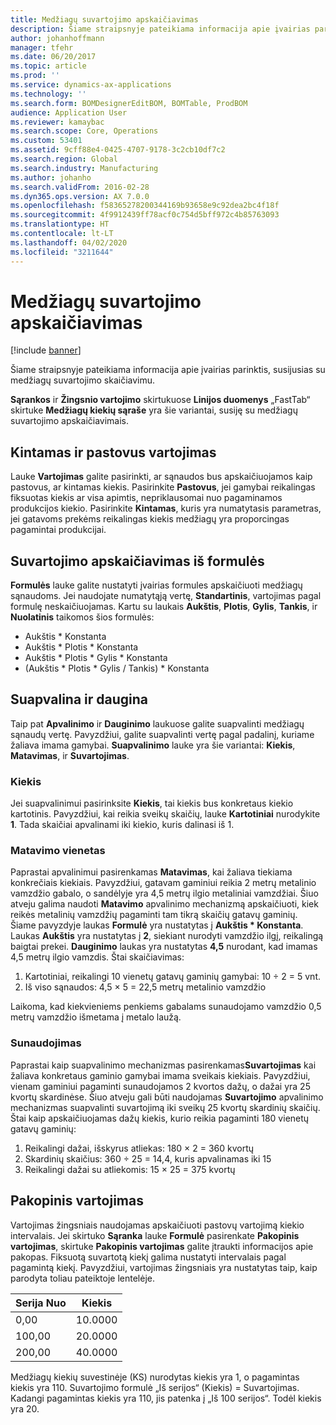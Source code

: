 ```yaml
---
title: Medžiagų suvartojimo apskaičiavimas
description: Šiame straipsnyje pateikiama informacija apie įvairias parinktis, susijusias su medžiagų suvartojimo skaičiavimu.
author: johanhoffmann
manager: tfehr
ms.date: 06/20/2017
ms.topic: article
ms.prod: ''
ms.service: dynamics-ax-applications
ms.technology: ''
ms.search.form: BOMDesignerEditBOM, BOMTable, ProdBOM
audience: Application User
ms.reviewer: kamaybac
ms.search.scope: Core, Operations
ms.custom: 53401
ms.assetid: 9cff88e4-0425-4707-9178-3c2cb10df7c2
ms.search.region: Global
ms.search.industry: Manufacturing
ms.author: johanho
ms.search.validFrom: 2016-02-28
ms.dyn365.ops.version: AX 7.0.0
ms.openlocfilehash: f58365278200344169b93658e9c92dea2bc4f18f
ms.sourcegitcommit: 4f9912439ff78acf0c754d5bff972c4b85763093
ms.translationtype: HT
ms.contentlocale: lt-LT
ms.lasthandoff: 04/02/2020
ms.locfileid: "3211644"
---
```

# <a name="calculate-material-consumption"></a>Medžiagų suvartojimo apskaičiavimas

[!include [banner](../includes/banner.md)]

Šiame straipsnyje pateikiama informacija apie įvairias parinktis, susijusias su medžiagų suvartojimo skaičiavimu. 

**Sąrankos** ir **Žingsnio vartojimo** skirtukuose **Linijos duomenys** „FastTab“ skirtuke **Medžiagų kiekių sąraše** yra šie variantai, susiję su medžiagų suvartojimo apskaičiavimais.

## <a name="variable-and-constant-consumption"></a>Kintamas ir pastovus vartojimas
Lauke **Vartojimas** galite pasirinkti, ar sąnaudos bus apskaičiuojamos kaip pastovus, ar kintamas kiekis. Pasirinkite **Pastovus**, jei gamybai reikalingas fiksuotas kiekis ar visa apimtis, nepriklausomai nuo pagaminamos produkcijos kiekio. Pasirinkite **Kintamas**, kuris yra numatytasis parametras, jei gatavoms prekėms reikalingas kiekis medžiagų yra proporcingas pagamintai produkcijai.

## <a name="calculating-consumption-from-a-formula"></a>Suvartojimo apskaičiavimas iš formulės
**Formulės** lauke galite nustatyti įvairias formules apskaičiuoti medžiagų sąnaudoms. Jei naudojate numatytąją vertę, **Standartinis**, vartojimas pagal formulę neskaičiuojamas. Kartu su laukais **Aukštis**, **Plotis**, **Gylis**, **Tankis**, ir **Nuolatinis** taikomos šios formulės:

-   Aukštis \* Konstanta
-   Aukštis \* Plotis \* Konstanta
-   Aukštis \* Plotis \* Gylis \* Konstanta
-   (Aukštis \* Plotis \* Gylis / Tankis) \* Konstanta

## <a name="rounding-up-and-multiples"></a>Suapvalina ir daugina
Taip pat **Apvalinimo** ir **Dauginimo** laukuose galite suapvalinti medžiagų sąnaudų vertę. Pavyzdžiui, galite suapvalinti vertę pagal padalinį, kuriame žaliava imama gamybai. **Suapvalinimo** lauke yra šie variantai: **Kiekis**, **Matavimas**, ir **Suvartojimas**.

### <a name="quantity"></a>Kiekis

Jei suapvalinimui pasirinksite **Kiekis**, tai kiekis bus konkretaus kiekio kartotinis. Pavyzdžiui, kai reikia sveikų skaičių, lauke **Kartotiniai** nurodykite **1**. Tada skaičiai apvalinami iki kiekio, kuris dalinasi iš 1.

### <a name="measurement"></a>Matavimo vienetas

Paprastai apvalinimui pasirenkamas **Matavimas**, kai žaliava tiekiama konkrečiais kiekiais. Pavyzdžiui, gatavam gaminiui reikia 2 metrų metalinio vamzdžio gabalo, o sandėlyje yra 4,5 metrų ilgio metaliniai vamzdžiai. Šiuo atveju galima naudoti **Matavimo** apvalinimo mechanizmą apskaičiuoti, kiek reikės metalinių vamzdžių pagaminti tam tikrą skaičių gatavų gaminių. Šiame pavyzdyje laukas **Formulė** yra nustatytas į **Aukštis \* Konstanta**. Laukas **Aukštis** yra nustatytas į **2**, siekiant nurodyti vamzdžio ilgį, reikalingą baigtai prekei. **Dauginimo** laukas yra nustatytas **4,5** nurodant, kad imamas 4,5 metrų ilgio vamzdis. Štai skaičiavimas:

1.  Kartotiniai, reikalingi 10 vienetų gatavų gaminių gamybai: 10 ÷ 2 = 5 vnt.
2.  Iš viso sąnaudos: 4,5 × 5 = 22,5 metrų metalinio vamzdžio

Laikoma, kad kiekvieniems penkiems gabalams sunaudojamo vamzdžio 0,5 metrų vamzdžio išmetama į metalo laužą.

### <a name="consumption"></a>Sunaudojimas

Paprastai kaip suapvalinimo mechanizmas pasirenkamas**Suvartojimas** kai žaliava konkretaus gaminio gamybai imama sveikais kiekiais. Pavyzdžiui, vienam gaminiui pagaminti sunaudojamos 2 kvortos dažų, o dažai yra 25 kvortų skardinėse. Šiuo atveju gali būti naudojamas **Suvartojimo** apvalinimo mechanizmas suapvalinti suvartojimą iki sveikų 25 kvortų skardinių skaičių. Štai kaip apskaičiuojamas dažų kiekis, kurio reikia pagaminti 180 vienetų gatavų gaminių:

1.  Reikalingi dažai, išskyrus atliekas: 180 × 2 = 360 kvortų
2.  Skardinių skaičius: 360 ÷ 25 = 14,4, kuris apvalinamas iki 15
3.  Reikalingi dažai su atliekomis: 15 × 25 = 375 kvortų

## <a name="step-consumption"></a>Pakopinis vartojimas
Vartojimas žingsniais naudojamas apskaičiuoti pastovų vartojimą kiekio intervalais. Jei skirtuko **Sąranka** lauke **Formulė** pasirenkate **Pakopinis vartojimas**, skirtuke **Pakopinis vartojimas** galite įtraukti informacijos apie pakopas. Fiksuotą suvartotą kiekį galima nustatyti intervalais pagal pagamintą kiekį. Pavyzdžiui, vartojimas žingsniais yra nustatytas taip, kaip parodyta toliau pateiktoje lentelėje.

| Serija Nuo | Kiekis |
|-------------|----------|
| 0,00        | 10.0000  |
| 100,00      | 20.0000  |
| 200,00      | 40.0000  |

Medžiagų kiekių suvestinėje (KS) nurodytas kiekis yra 1, o pagamintas kiekis yra 110. Suvartojimo formulė „Iš serijos“ (Kiekis) = Suvartojimas. Kadangi pagamintas kiekis yra 110, jis patenka į „Iš 100 serijos“. Todėl kiekis yra 20.



